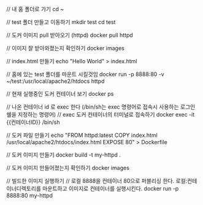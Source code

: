 // 내 홈 폴더로 가기
cd ~

// test 폴더 만들고 이동하기
mkdir test
cd test

// 도커 이미지 pull 받아오기 (httpd)
docker pull httpd

// 이미지 잘 받아와졌는지 확인하기
docker images

// index.html 만들기
echo "Hello World" > index.html

// 홈에 있는 test 폴더를 마운트 시킬것임
docker run -p 8888:80 -v ~/test:/usr/local/apache2/htdocs httpd

// 현재 실행중인 도커 컨테이너 보기
docker ps

// 나온 컨테이너 id 로 exec 한다 (/bin/sh는 exec 명령어로 접속시 사용하는 로그인쉘을 지정하는 명령어)
// exec 도커 컨테이너의 터미널로 접속하기
docker exec -it {{컨테이너ID}} /bin/sh

// 도커 파일 만들기
echo "FROM httpd:latest
COPY index.html /usr/local/apache2/htdocs/index.html
EXPOSE 80" > Dockerfile

// 도커 이미지 만들기
docker build -t my-httpd .

// 도커 이미지 만들어졌는지 확인하기
docker images

// 빌드한 이미지 실행하기
// 로컬 8888을 컨테이너 80으로 퍼블리싱 한다. 로컬:컨테이너디렉토리를 마운트하고 이미지로 컨테이너를 실행시킨다.
docker run -p 8888:80 my-httpd

